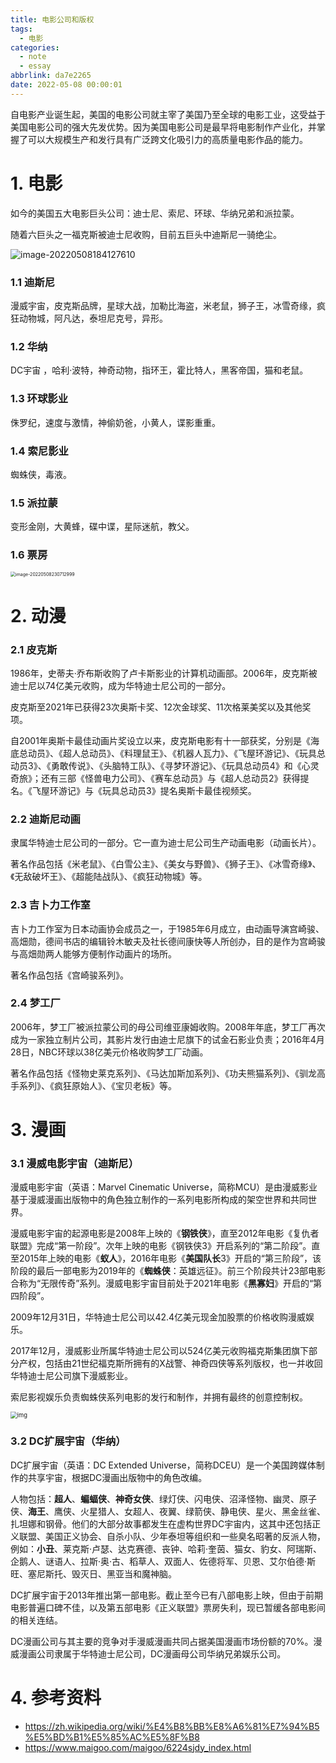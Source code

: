 ```yaml
---
title: 电影公司和版权
tags:
  - 电影
categories:
  - note
  - essay
abbrlink: da7e2265
date: 2022-05-08 00:00:01
---
```



自电影产业诞生起，美国的电影公司就主宰了美国乃至全球的电影工业，这受益于美国电影公司的强大先发优势。因为美国电影公司是最早将电影制作产业化，并掌握了可以大规模生产和发行具有广泛跨文化吸引力的高质量电影作品的能力。

 <!-- more -->

# 1. 电影

如今的美国五大电影巨头公司：迪士尼、索尼、环球、华纳兄弟和派拉蒙。

随着六巨头之一福克斯被迪士尼收购，目前五巨头中迪斯尼一骑绝尘。

<img src="%E7%94%B5%E5%BD%B1%E5%85%AC%E5%8F%B8%E5%92%8C%E7%89%88%E6%9D%83/image-20220508184127610.png" alt="image-20220508184127610" style="zoom:100%;" />

### 1.1 迪斯尼

漫威宇宙，皮克斯品牌，星球大战，加勒比海盗，米老鼠，狮子王，冰雪奇缘，疯狂动物城，阿凡达，泰坦尼克号，异形。

### 1.2 华纳

DC宇宙 ，哈利·波特，神奇动物，指环王，霍比特人，黑客帝国，猫和老鼠。

### 1.3 环球影业

侏罗纪，速度与激情，神偷奶爸，小黄人，谍影重重。

### 1.4 索尼影业

蜘蛛侠，毒液。

### 1.5 派拉蒙

变形金刚，大黄蜂，碟中谍，星际迷航，教父。

### 1.6 票房

<img src="%E7%94%B5%E5%BD%B1%E5%85%AC%E5%8F%B8%E5%92%8C%E7%89%88%E6%9D%83/image-20220508230712999.png" alt="image-20220508230712999" style="zoom: 50%;" />

# 2. 动漫

### 2.1 皮克斯

1986年，史蒂夫·乔布斯收购了卢卡斯影业的计算机动画部。2006年，皮克斯被迪士尼以74亿美元收购，成为华特迪士尼公司的一部分。

皮克斯至2021年已获得23次奥斯卡奖、12次金球奖、11次格莱美奖以及其他奖项。

自2001年奥斯卡最佳动画片奖设立以来，皮克斯电影有十一部获奖，分别是《海底总动员》、《超人总动员》、《料理鼠王》、《机器人瓦力》、《飞屋环游记》、《玩具总动员3》、《勇敢传说》、《头脑特工队》、《寻梦环游记》、《玩具总动员4》和《心灵奇旅》；还有三部《怪兽电力公司》、《赛车总动员》与《超人总动员2》获得提名。《飞屋环游记》与《玩具总动员3》提名奥斯卡最佳视频奖。



### 2.2 迪斯尼动画

隶属华特迪士尼公司的一部分。它一直为迪士尼公司生产动画电影（动画长片）。

著名作品包括《米老鼠》、《白雪公主》、《美女与野兽》、《狮子王》、《冰雪奇缘》、《无敌破坏王》、《超能陆战队》、《疯狂动物城》等。



### 2.3 吉卜力工作室

吉卜力工作室为日本动画协会成员之一，于1985年6月成立，由动画导演宫崎骏、高畑勋，德间书店的编辑铃木敏夫及社长德间康快等人所创办，目的是作为宫崎骏与高畑勋两人能够方便制作动画片的场所。

著名作品包括《宫崎骏系列》。



### 2.4 梦工厂

2006年，梦工厂被派拉蒙公司的母公司维亚康姆收购。2008年年底，梦工厂再次成为一家独立制片公司，其影片发行由迪士尼旗下的试金石影业负责；2016年4月28日，NBC环球以38亿美元价格收购梦工厂动画。

著名作品包括《怪物史莱克系列》、《马达加斯加系列》、《功夫熊猫系列》、《驯龙高手系列》、《疯狂原始人》、《宝贝老板》等。



# 3. 漫画

### 3.1 漫威电影宇宙（迪斯尼）

漫威电影宇宙（英语：Marvel Cinematic Universe，简称MCU）是由漫威影业基于漫威漫画出版物中的角色独立制作的一系列电影所构成的架空世界和共同世界。

漫威电影宇宙的起源电影是2008年上映的《**钢铁侠**》，直至2012年电影《复仇者联盟》完成“第一阶段”。次年上映的电影《钢铁侠3》开启系列的“第二阶段”。直至2015年上映的电影《**蚁人**》，2016年电影《**美国队长**3》开启的“第三阶段”，该阶段的最后一部电影为2019年的《**蜘蛛侠**：英雄远征》。前三个阶段共计23部电影合称为“无限传奇”系列。漫威电影宇宙目前处于2021年电影《**黑寡妇**》开启的“第四阶段”。

2009年12月31日，华特迪士尼公司以42.4亿美元现金加股票的价格收购漫威娱乐。

2017年12月，漫威影业所属华特迪士尼公司以524亿美元收购福克斯集团旗下部分产权，包括由21世纪福克斯所拥有的X战警、神奇四侠等系列版权，也一并收回华特迪士尼公司旗下漫威影业。

索尼影视娱乐负责蜘蛛侠系列电影的发行和制作，并拥有最终的创意控制权。

<img src="%E7%94%B5%E5%BD%B1%E5%85%AC%E5%8F%B8%E5%92%8C%E7%89%88%E6%9D%83/7a0c3b873405ce052db663e3085d0d35_1440w.jpg" alt="img" style="zoom: 67%;" />



### 3.2 DC扩展宇宙（华纳）

DC扩展宇宙（英语：DC Extended Universe，简称DCEU）是一个美国跨媒体制作的共享宇宙，根据DC漫画出版物中的角色改编。

人物包括：**超人**、**蝙蝠侠**、**神奇女侠**、绿灯侠、闪电侠、沼泽怪物、幽灵、原子侠、**海王**、鹰侠、火星猎人、女超人、夜翼、绿箭侠、静电侠、星火、黑金丝雀、扎坦娜和钢骨。他们的大部分故事都发生在虚构世界DC宇宙内，这其中还包括正义联盟、美国正义协会、自杀小队、少年泰坦等组织和一些臭名昭著的反派人物，例如：**小丑**、莱克斯·卢瑟、达克赛德、丧钟、哈莉·奎茵、猫女、豹女、阿瑞斯、企鹅人、谜语人、拉斯·奥·古、稻草人、双面人、佐德将军、贝恩、艾尔伯德·斯旺、塞尼斯托、毁灭日、黑亚当和魔神脑。

DC扩展宇宙于2013年推出第一部电影。截止至今已有八部电影上映，但由于前期电影普遍口碑不佳，以及第五部电影《正义联盟》票房失利，现已暂缓各部电影间的相关连结。

DC漫画公司与其主要的竞争对手漫威漫画共同占据美国漫画市场份额的70%。漫威漫画公司隶属于华特迪士尼公司，DC漫画母公司华纳兄弟娱乐公司。





# 4. 参考资料

+ https://zh.wikipedia.org/wiki/%E4%B8%BB%E8%A6%81%E7%94%B5%E5%BD%B1%E5%85%AC%E5%8F%B8
+ https://www.maigoo.com/maigoo/6224sjdy_index.html